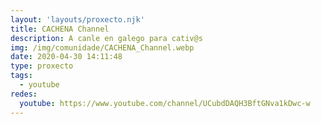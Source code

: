 ```yaml
---
layout: 'layouts/proxecto.njk'
title: CACHENA Channel
description: A canle en galego para cativ@s
img: /img/comunidade/CACHENA_Channel.webp
date: 2020-04-30 14:11:48
type: proxecto
tags:
  - youtube
redes:
  youtube: https://www.youtube.com/channel/UCubdDAQH3BftGNva1kDwc-w
---
```

